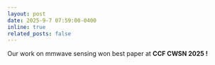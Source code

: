 ```yaml
---
layout: post
date: 2025-9-7 07:59:00-0400
inline: true
related_posts: false
---
```


Our work on mmwave sensing won best paper at <strong>CCF CWSN 2025 !</strong>
